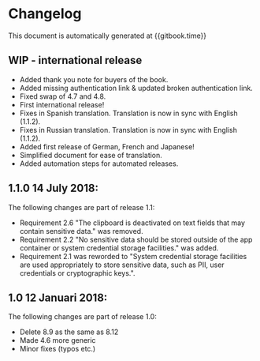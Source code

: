 # Changelog

This document is automatically generated at {{gitbook.time}}

## WIP - international release
- Added thank you note for buyers of the book.
- Added missing authentication link & updated broken authentication link.
- Fixed swap of 4.7 and 4.8.
- First international release!
- Fixes in Spanish translation. Translation is now in sync with English (1.1.2).
- Fixes in Russian translation. Translation is now in sync with English (1.1.2).
- Added first release of German, French and Japanese!
- Simplified document for ease of translation.
- Added automation steps for automated releases.

## 1.1.0                     14 July 2018:
The following changes are part of release 1.1:

- Requirement 2.6 "The clipboard is deactivated on text fields that may contain sensitive data." was removed.
- Requirement 2.2 "No sensitive data should be stored outside of the app container or system credential storage facilities." was added.
- Requirement 2.1 was reworded to "System credential storage facilities are used appropriately to store sensitive data, such as PII, user credentials or cryptographic keys.".

## 1.0 12 Januari 2018:
The following changes are part of release 1.0:
- Delete 8.9 as the same as 8.12
- Made 4.6 more generic
- Minor fixes (typos etc.)
